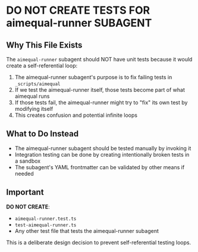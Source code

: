 # DO NOT CREATE TESTS FOR aimequal-runner SUBAGENT

## Why This File Exists

The `aimequal-runner` subagent should NOT have unit tests because it would create a self-referential loop:

1. The aimequal-runner subagent's purpose is to fix failing tests in `_scripts/aimequal`
2. If we test the aimequal-runner itself, those tests become part of what aimequal runs
3. If those tests fail, the aimequal-runner might try to "fix" its own test by modifying itself
4. This creates confusion and potential infinite loops

## What to Do Instead

- The aimequal-runner subagent should be tested manually by invoking it
- Integration testing can be done by creating intentionally broken tests in a sandbox
- The subagent's YAML frontmatter can be validated by other means if needed

## Important

**DO NOT CREATE**:

- `aimequal-runner.test.ts`
- `test-aimequal-runner.ts`
- Any other test file that tests the aimequal-runner subagent

This is a deliberate design decision to prevent self-referential testing loops.
